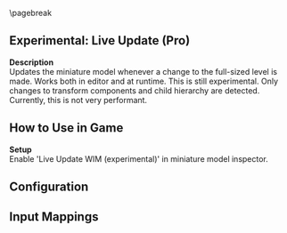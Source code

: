 
\pagebreak

## Experimental: Live Update (Pro)

**Description**  
Updates the miniature model whenever a change to the full-sized level is made. Works both in editor and at runtime. This is still experimental. Only changes to transform components and child hierarchy are detected. Currently, this is not very performant.

**How to Use in Game**  
 -

**Setup**  
Enable 'Live Update WIM (experimental)' in miniature model inspector.

**Configuration**  
 -

**Input Mappings**  
 -